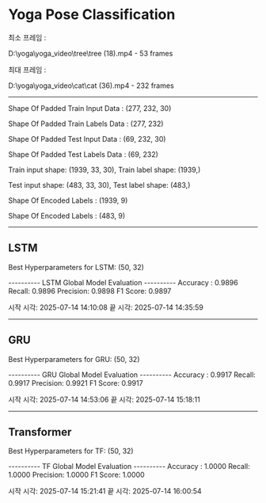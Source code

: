 # Yoga Pose Classification

최소 프레임 :

D:\yoga\yoga_video\tree\tree (18).mp4 - 53 frames

최대 프레임 :

D:\yoga\yoga_video\cat\cat (36).mp4 - 232 frames

---------------------------------------------------------------------------------------
Shape Of Padded Train Input Data : (277, 232, 30)

Shape Of Padded Train Labels Data : (277, 232)

Shape Of Padded Test Input Data : (69, 232, 30)

Shape Of Padded Test Labels Data : (69, 232)


Train input shape: (1939, 33, 30), Train label shape: (1939,)

Test input shape: (483, 33, 30), Test label shape: (483,)


Shape Of Encoded Labels : (1939, 9)

Shape Of Encoded Labels : (483, 9)


---------------------------------------------------------------------------------------
## LSTM

Best Hyperparameters for LSTM: (50, 32)

---------- LSTM Global Model Evaluation ----------
Accuracy : 0.9896
Recall: 0.9896
Precision: 0.9898
F1 Score: 0.9897

시작 시각: 2025-07-14 14:10:08
끝 시각: 2025-07-14 14:35:59

---------------------------------------------------------------------------------------
## GRU

Best Hyperparameters for GRU: (50, 32)

---------- GRU Global Model Evaluation ----------
Accuracy : 0.9917
Recall: 0.9917
Precision: 0.9921
F1 Score: 0.9917

시작 시각: 2025-07-14 14:53:06
끝 시각: 2025-07-14 15:18:11


---------------------------------------------------------------------------------------
## Transformer

Best Hyperparameters for TF: (50, 32)

---------- TF Global Model Evaluation ----------
Accuracy : 1.0000
Recall: 1.0000
Precision: 1.0000
F1 Score: 1.0000

시작 시각: 2025-07-14 15:21:41
끝 시각: 2025-07-14 16:00:54
